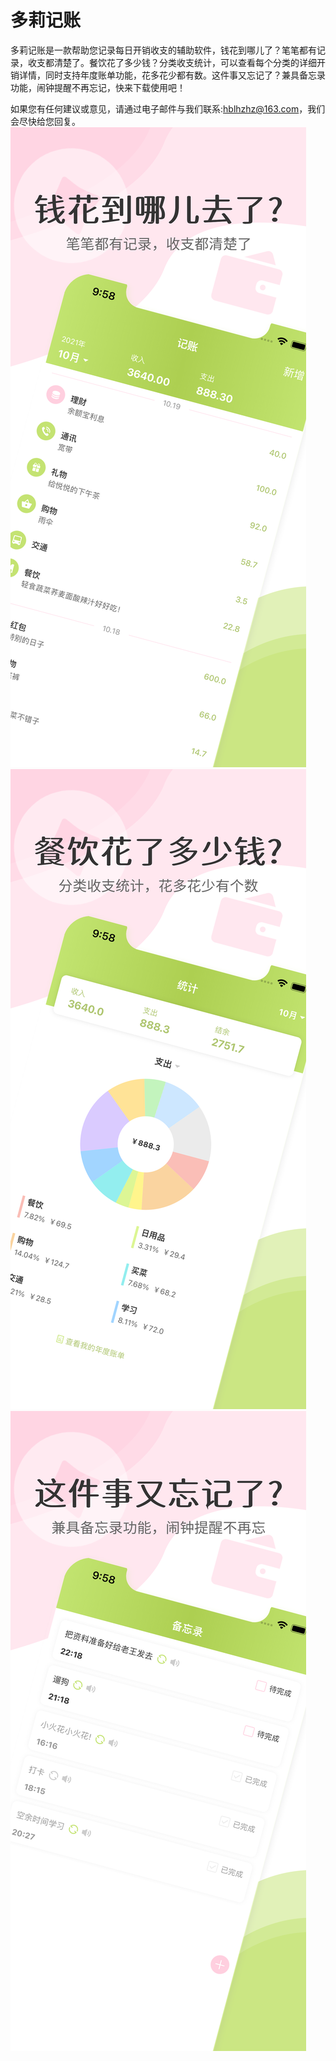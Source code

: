# 多莉记账

多莉记账是一款帮助您记录每日开销收支的辅助软件，钱花到哪儿了？笔笔都有记录，收支都清楚了。餐饮花了多少钱？分类收支统计，可以查看每个分类的详细开销详情，同时支持年度账单功能，花多花少都有数。这件事又忘记了？兼具备忘录功能，闹钟提醒不再忘记，快来下载使用吧！

如果您有任何建议或意见，请通过电子邮件与我们联系:hblhzhz@163.com，我们会尽快给您回复。
![Image text](https://github.com/hblhzhz/DollyAccount/blob/main/上架/4.png)
![Image text](https://github.com/hblhzhz/DollyAccount/blob/main/上架/5.png)
![Image text](https://github.com/hblhzhz/DollyAccount/blob/main/上架/6.png)
